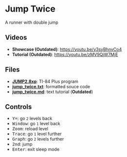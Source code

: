 # Jump Twice

A runner with double jump

## Videos

- **Showcase (Outdated)**: https://youtu.be/y3syBhnvCo4
- **Tutorial (Outdated)**: https://youtu.be/zMV9QjW7MjE

## Files

- [**JUMP2.8xp**](JUMP2.8xp): TI-84 Plus program
- [**jump_twice.txt**](jump_twice.txt): formatted souce code
- [**jump_twice.md**](jump_twice.md): text tutorial (**Outdated**)

## Controls

- <kbd>Y=</kbd>: go `2` levels back
- <kbd>Window</kbd>: go `1` level back
- <kbd>Zoom</kbd>: reload level
- <kbd>Trace</kbd>: go `1` level further
- <kbd>Graph</kbd>: go `2` levels further
- <kbd>2nd</kbd>: jump
- <kbd>Enter</kbd>: exit sleep mode